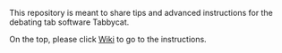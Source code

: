 This repository is meant to share tips and advanced instructions for the debating tab software Tabbycat.

On the top, please click [Wiki](https://github.com/Rokory/tabbycatdocs/wiki) to go to the instructions.